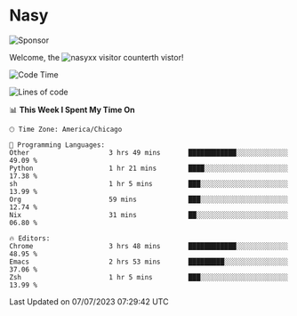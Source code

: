 # Nasy

<!--
<p align="center">
<img height="200" src="https://github-readme-stats.vercel.app/api?username=nasyxx&count_private=true&show_icons=true&theme=dracula&include_all_commits=true"/>
<img height="200" src="https://github-readme-stats.vercel.app/api/top-langs/?username=nasyxx&theme=dracula&hide=html,jupyter+notebook&count_private=true&show_icons=true"/>
</p>

  
----------------
-->

![Sponsor](https://img.shields.io/static/v1.svg?label=Sponsor&message=%E2%9D%A4&logo=GitHub&style=flat&color=pink)
 
Welcome, the ![nasyxx visitor counter](https://count.getloli.com/get/@nasyxx?theme=rule34)th vistor!
 
<!--START_SECTION:waka-->
![Code Time](http://img.shields.io/badge/Code%20Time-3%2C592%20hrs%2019%20mins-blue)

![Lines of code](https://img.shields.io/badge/From%20Hello%20World%20I%27ve%20Written-6.3%20million%20lines%20of%20code-blue)

📊 **This Week I Spent My Time On** 

```text
🕑︎ Time Zone: America/Chicago

💬 Programming Languages: 
Other                    3 hrs 49 mins       ████████████░░░░░░░░░░░░░   49.09 % 
Python                   1 hr 21 mins        ████░░░░░░░░░░░░░░░░░░░░░   17.38 % 
sh                       1 hr 5 mins         ███░░░░░░░░░░░░░░░░░░░░░░   13.99 % 
Org                      59 mins             ███░░░░░░░░░░░░░░░░░░░░░░   12.74 % 
Nix                      31 mins             ██░░░░░░░░░░░░░░░░░░░░░░░   06.80 % 

🔥 Editors: 
Chrome                   3 hrs 48 mins       ████████████░░░░░░░░░░░░░   48.95 % 
Emacs                    2 hrs 53 mins       █████████░░░░░░░░░░░░░░░░   37.06 % 
Zsh                      1 hr 5 mins         ███░░░░░░░░░░░░░░░░░░░░░░   13.99 % 
```


 Last Updated on 07/07/2023 07:29:42 UTC
<!--END_SECTION:waka-->

<!-- ![visitors](https://visitor-badge.laobi.icu/badge?page_id=nasyxx.nasyxx) -->
